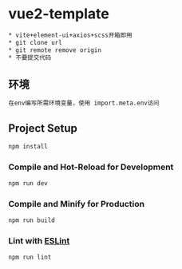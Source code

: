 # vue2-template

```sh
* vite+element-ui+axios+scss开箱即用
* git clone url
* git remote remove origin
* 不要提交代码
```

## 环境
```sh
在env编写所需环境变量，使用 import.meta.env访问
```
## Project Setup

```sh
npm install
```

### Compile and Hot-Reload for Development

```sh
npm run dev
```

### Compile and Minify for Production

```sh
npm run build
```

### Lint with [ESLint](https://eslint.org/)

```sh
npm run lint
```
